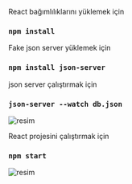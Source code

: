 React bağımlılıklarını yüklemek için 

### `npm install`

Fake json server yüklemek için 

### `npm install json-server`

json server çalıştırmak için

### `json-server --watch db.json`

![resim](https://user-images.githubusercontent.com/193318/121803601-1dd45400-cc4b-11eb-943d-e687d1706102.png)


React projesini çalıştırmak için 

### `npm start`

![resim](https://user-images.githubusercontent.com/193318/121803674-64c24980-cc4b-11eb-8310-d66d418d784f.png)
